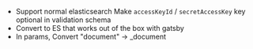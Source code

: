 - Support normal elasticsearch
  Make `accessKeyId` / `secretAccessKey` key optional in validation schema
- Convert to ES that works out of the box with gatsby
- In params, Convert "document" -> \_document

